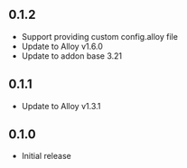 <!-- https://developers.home-assistant.io/docs/add-ons/presentation#keeping-a-changelog -->

## 0.1.2

- Support providing custom config.alloy file
- Update to Alloy v1.6.0
- Update to addon base 3.21

## 0.1.1

- Update to Alloy v1.3.1

## 0.1.0

- Initial release
